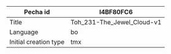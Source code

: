 |Pecha id | I4BF80FC6
| --- | --- 
|Title | Toh_231-The_Jewel_Cloud-v1 
|Language | bo
|Initial creation type | tmx